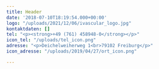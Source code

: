 ```yaml
---
title: Header
date: '2018-07-10T18:19:54.000+00:00'
logo: "/uploads/2021/12/06/ivascular_logo.jpg"
kontaktdaten: []
tel: "<p><strong>+49 (761) 458948-0</strong></p>"
icon_tel: "/uploads/tel_icon.png"
adresse: "<p>Deichelweiherweg 1<br>79102 Freiburg</p>"
icon_adresse: "/uploads/2019/04/27/ort_icon.png"

---
```

